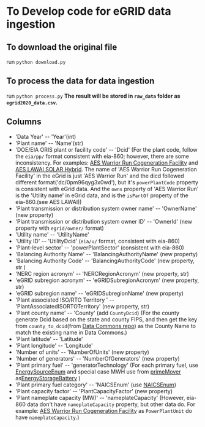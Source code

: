 # To Develop code for eGRID data ingestion
## To download the original file
run `python download.py`
## To process the data for data ingestion
run `python process.py`
**The result will be stored in `raw_data` folder as `egrid2020_data.csv`.**
## Columns
- 'Data Year' -- 'Year'(int)
- 'Plant name' -- 'Name'(str)
- 'DOE/EIA ORIS plant or facility code' -- 'Dcid'
    (For the plant code, follow the `eia/pp/` format consistent with eia-860; however, there are some inconsistency. For examples: [AES Warrior Run Cogeneration Facility](https://datacommons.org/browser/dc/0pm96qyg3x0wd) and [AES LAWAI SOLAR Hybrid](https://datacommons.org/browser/eia/pp/61068). The name of 'AES Warrior Run Cogeneration Facility' in the eGrid is just 'AES Warrior Run' and the dicd followed different format('dc/0pm96qyg3x0wd'), but it's `powerPlantCode` property is consistent with eGrid data. And the `owns` property of 'AES Warrior Run' is the 'Utility name' in eGrid data, and is the `isPartOf` property of the eia-860.(see AES LAWAI))
- 'Plant transmission or distribution system owner name' -- 'OwnerName' (new property)
- 'Plant transmission or distribution system owner ID' -- 'OwnerId' (new property with `egrid/owner/` format)
- 'Utility name' -- 'UtilityName'
- 'Utility ID' -- 'UtilityDcid' (`eia/u/` format, consistent with eia-860)
- 'Plant-level sector' -- 'powerPlantSector' (consistent with eia-860)
- 'Balancing Authority Name' -- 'BalancingAuthorityName' (new property)
- 'Balancing Authority Code' -- 'BalancingAuthorityCode' (new property, str )
- 'NERC region acronym' -- 'NERCRegionAcronym' (new property, str)
- 'eGRID subregion acronym' -- 'eGRIDSubregionAcronym' (new property, str)
- 'eGRID subregion name' -- 'eGRIDSubregionName' (new property)
- 'Plant associated ISO/RTO Territory ' -- 'PlantAssociatedISORTOTerritory' (new property, str)
- 'Plant county name' -- 'County' (add `CountyDcid`)
    (For the county generate Dcid based on the state and county FIPS, and then get the key from `county_to_dcid`(from [Data Commons repo](https://github.com/datacommonsorg/data/blob/master/util/county_to_dcid.py)) as the County Name to match the existing name in Data Commons.)
- 'Plant latitude' -- 'Latitude'
- 'Plant longitude' -- 'Longitude'
- 'Number of units' -- 'NumberOfUnits' (new property)
- 'Number of generators' -- 'NumberOfGenerators' (new property)
- 'Plant primary fuel' -- 'generatorTechnology'
    (For each primary fuel, use [EnergySourceEnum](https://datacommons.org/browser/EnergySourceEnum) and special case MWH use from [primeMover](https://datacommons.org/browser/PrimeMoverEnum) as[EnergyStorageBattery](https://datacommons.org/browser/EnergyStorageBattery) )
- 'Plant primary fuel category' -- 'NAICSEnum' (use [NAICSEnum](https://datacommons.org/browser/NAICSEnum))
- 'Plant capacity factor' -- 'PlantCapacityFactor' (new property)
- 'Plant nameplate capacity (MW)' -- 'nameplateCapacity'
    (However, eia-860 data don't have `nameplateCapacity` property, but other data do. For example: [AES Warrior Run Cogeneration Facility](https://datacommons.org/browser/dc/hs2qdfn18lws2) as `PowerPlantUnit` do have `nameplateCapacity`.)
